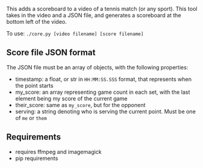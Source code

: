 This adds a scoreboard to a video of a tennis match (or any sport). This tool takes in the video and a JSON file, and generates a scoreboard at the bottom left of the video.

To use: `./core.py [video filename] [score filename]`

Score file JSON format
-----------
The JSON file must be an array of objects, with the following properties:
- timestamp: a float, or str in `HH:MM:SS.SSS` format, that represents when the point starts
- my_score: an array representing game count in each set, with the last element being my score of the current game
- their_score: same as `my_score`, but for the opponent
- serving: a string denoting who is serving the current point. Must be one of `me` or `them`


Requirements
-----------
- requires ffmpeg and imagemagick
- pip requirements